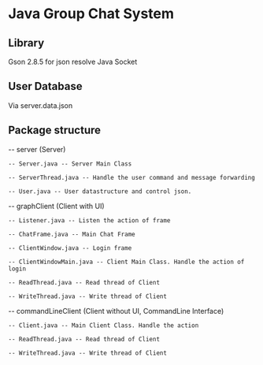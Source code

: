 # Java Group Chat System
## **Library**
  Gson 2.8.5 for json resolve
  Java Socket
## **User Database**
  Via server.data.json
## **Package structure**
  -- server (Server)
  
    -- Server.java -- Server Main Class
    
    -- ServerThread.java -- Handle the user command and message forwarding
    
    -- User.java -- User datastructure and control json.
    
  -- graphClient (Client with UI)
  
    -- Listener.java -- Listen the action of frame
    
    -- ChatFrame.java -- Main Chat Frame
    
    -- ClientWindow.java -- Login frame
    
    -- ClientWindowMain.java -- Client Main Class. Handle the action of login
    
    -- ReadThread.java -- Read thread of Client
    
    -- WriteThread.java -- Write thread of Client
    
  -- commandLineClient (Client without UI, CommandLine Interface)
  
    -- Client.java -- Main Client Class. Handle the action
    
    -- ReadThread.java -- Read thread of Client
    
    -- WriteThread.java -- Write thread of Client
    
    
 
